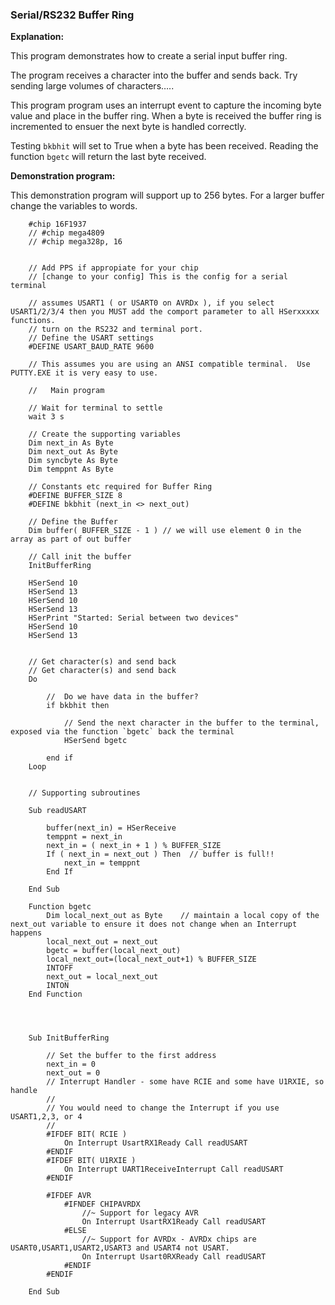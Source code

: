 <div class="section">

<div class="titlepage">

<div>

<div>

### <span id="serial_rs232_buffer_ring"></span>Serial/RS232 Buffer Ring

</div>

</div>

</div>

<span class="strong">**Explanation:**</span>

This program demonstrates how to create a serial input buffer ring.

The program receives a character into the buffer and sends back. Try
sending large volumes of characters…​..

This program program uses an interrupt event to capture the incoming
byte value and place in the buffer ring. When a byte is received the
buffer ring is incremented to ensuer the next byte is handled correctly.

Testing `bkbhit` will set to True when a byte has been received. Reading
the function `bgetc` will return the last byte received.

<span class="strong">**Demonstration program:**</span>

This demonstration program will support up to 256 bytes. For a larger
buffer change the variables to words.

``` screen
    #chip 16F1937
    // #chip mega4809
    // #chip mega328p, 16


    // Add PPS if appropiate for your chip
    // [change to your config] This is the config for a serial terminal

    // assumes USART1 ( or USART0 on AVRDx ), if you select USART1/2/3/4 then you MUST add the comport parameter to all HSerxxxxx functions.
    // turn on the RS232 and terminal port.
    // Define the USART settings
    #DEFINE USART_BAUD_RATE 9600

    // This assumes you are using an ANSI compatible terminal.  Use PUTTY.EXE it is very easy to use.

    //   Main program

    // Wait for terminal to settle
    wait 3 s

    // Create the supporting variables
    Dim next_in As Byte
    Dim next_out As Byte
    Dim syncbyte As Byte
    Dim temppnt As Byte

    // Constants etc required for Buffer Ring
    #DEFINE BUFFER_SIZE 8
    #DEFINE bkbhit (next_in <> next_out)

    // Define the Buffer
    Dim buffer( BUFFER_SIZE - 1 ) // we will use element 0 in the array as part of out buffer

    // Call init the buffer
    InitBufferRing

    HSerSend 10
    HSerSend 13
    HSerSend 10
    HSerSend 13
    HSerPrint "Started: Serial between two devices"
    HSerSend 10
    HSerSend 13


    // Get character(s) and send back
    // Get character(s) and send back
    Do

        //  Do we have data in the buffer?
        if bkbhit then

            // Send the next character in the buffer to the terminal, exposed via the function `bgetc` back the terminal
            HSerSend bgetc

        end if
    Loop


    // Supporting subroutines

    Sub readUSART

        buffer(next_in) = HSerReceive
        temppnt = next_in
        next_in = ( next_in + 1 ) % BUFFER_SIZE
        If ( next_in = next_out ) Then  // buffer is full!!
            next_in = temppnt
        End If

    End Sub

    Function bgetc
        Dim local_next_out as Byte    // maintain a local copy of the next_out variable to ensure it does not change when an Interrupt happens
        local_next_out = next_out
        bgetc = buffer(local_next_out)
        local_next_out=(local_next_out+1) % BUFFER_SIZE
        INTOFF
        next_out = local_next_out
        INTON
    End Function




    Sub InitBufferRing

        // Set the buffer to the first address
        next_in = 0
        next_out = 0
        // Interrupt Handler - some have RCIE and some have U1RXIE, so handle
        //
        // You would need to change the Interrupt if you use USART1,2,3, or 4
        //
        #IFDEF BIT( RCIE )
            On Interrupt UsartRX1Ready Call readUSART
        #ENDIF
        #IFDEF BIT( U1RXIE )
            On Interrupt UART1ReceiveInterrupt Call readUSART
        #ENDIF

        #IFDEF AVR
            #IFNDEF CHIPAVRDX
                //~ Support for legacy AVR
                On Interrupt UsartRX1Ready Call readUSART
            #ELSE
                //~ Support for AVRDx - AVRDx chips are USART0,USART1,USART2,USART3 and USART4 not USART.
                On Interrupt Usart0RXReady Call readUSART
            #ENDIF
        #ENDIF

    End Sub
```

</div>
